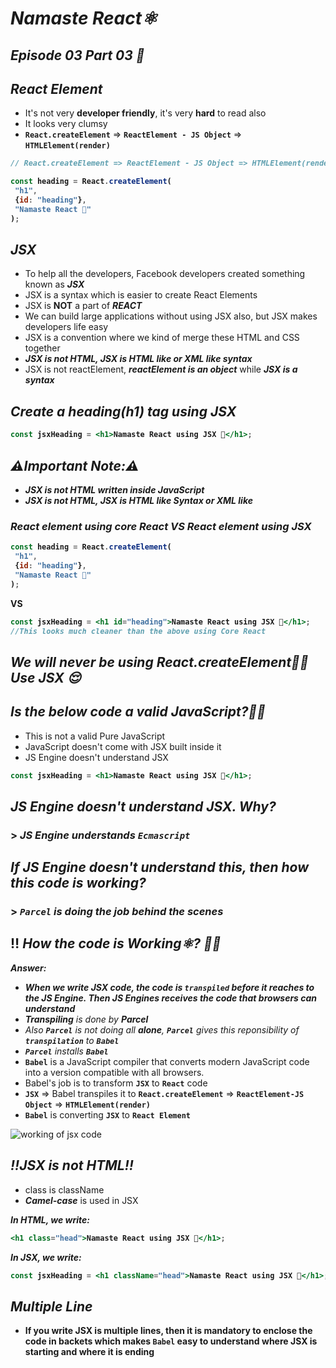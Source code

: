 # _Namaste React⚛️_
## _Episode 03 Part 03 🚀_

## _React Element_
- It's not very **developer friendly**, it's very **hard** to read also
- It looks very clumsy
- **`React.createElement`** => **`ReactElement - JS Object`** => **`HTMLElement(render)`**

<b>

```js
// React.createElement => ReactElement - JS Object => HTMLElement(render)

const heading = React.createElement(
 "h1",
 {id: "heading"},
 "Namaste React 🚀"
);
```
</b>

## _JSX_
- To help all the developers, Facebook developers created something known as _**JSX**_
- JSX is a syntax which is easier to create React Elements
- JSX is **NOT** a part of **_REACT_**
- We can build large applications without using JSX also, but JSX makes developers life easy
- JSX is a convention where we kind of merge these HTML and CSS together
- **_JSX is not HTML, JSX is HTML like or XML like syntax_**
- JSX is not reactElement, _**reactElement is an object**_ while _**JSX is a syntax**_

## _Create a heading(h1) tag using JSX_

<b>

```jsx
const jsxHeading = <h1>Namaste React using JSX 🚀</h1>;
```
</b>

## _**⚠️Important Note:⚠️**_ 
- _**JSX is not HTML written inside JavaScript**_
- **_JSX is not HTML, JSX is HTML like Syntax or XML like_**

### _React element using core React VS React element using JSX_
<b>

```js
const heading = React.createElement(
 "h1",
 {id: "heading"},
 "Namaste React 🚀"
);
```

VS

```jsx
const jsxHeading = <h1 id="heading">Namaste React using JSX 🚀</h1>;
//This looks much cleaner than the above using Core React
```

## _We will never be using React.createElement😮‍💨_ _Use JSX 😌_
</b>



## _Is the below code a valid JavaScript?🤔💭_
- This is not a valid Pure JavaScript
- JavaScript doesn't come with JSX built inside it
- JS Engine doesn't understand JSX


<b>

```jsx
const jsxHeading = <h1>Namaste React using JSX 🚀</h1>;
```
</b>

## _JS Engine doesn't understand JSX. Why?_
### > _JS Engine understands **`Ecmascript`**_

## _If JS Engine doesn't understand this, then how this code is working?_
### > _`Parcel` is doing the job behind the scenes_

## ‼️ _How the code is Working⚛️? 🤔💭_

_**Answer:**_
- _**When we write JSX code, the code is `transpiled` before it reaches to the JS Engine.
Then JS Engines receives the code that browsers can understand**_
- _**Transpiling** is done by **Parcel**_
- _Also **`Parcel`** is not doing all **alone**, **`Parcel`** gives this reponsibility of **`transpilation`** to **`Babel`**_
- _**`Parcel`** installs **`Babel`**_
- **`Babel`** is a JavaScript compiler that converts modern JavaScript code into a version compatible with all browsers.
- Babel's job is to transform **`JSX`** to **`React`** code
- **`JSX`** => Babel transpiles it to **`React.createElement`** => **`ReactElement-JS Object`** => **`HTMLElement(render)`**
- **`Babel`** is converting **`JSX`** to **`React Element`**


![working of jsx code](https://github.com/anupam-kumar-krishnan/Namaste-React/assets/69143883/702df916-c9bb-49f9-9fa6-a0e57e352b96)

## _‼️JSX is not HTML‼️_
- class is className
- **_Camel-case_** is used in JSX

_**In HTML, we write:**_
<b>

```jsx
<h1 class="head">Namaste React using JSX 🚀</h1>;
```

_**In JSX, we write:**_

```jsx
const jsxHeading = <h1 className="head">Namaste React using JSX 🚀</h1>;
```

## _Multiple Line_
 - If you write JSX is multiple lines, then it is mandatory to enclose the code in backets which makes `Babel` easy to understand where JSX is starting and where it is ending


</b>
